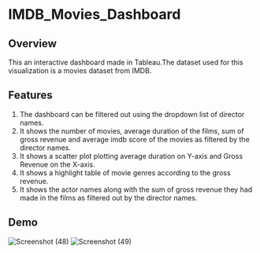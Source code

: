 # IMDB_Movies_Dashboard
## Overview
This an interactive dashboard made in Tableau.The dataset used for this visualization is a movies dataset from IMDB.
## Features
1. The dashboard can be filtered out using the dropdown list of director names.
2. It shows the number of movies, average duration of the films, sum of gross revenue and average imdb score of the movies as filtered by the director names.
3. It shows a scatter plot plotting average duration on Y-axis and Gross Revenue on the X-axis.
4. It shows a highlight table of movie genres according to the gross revenue.
5. It shows the actor names along with the sum of gross revenue they had made in the films as filtered out by the director names.
## Demo
![Screenshot (48)](https://user-images.githubusercontent.com/48888895/120924642-31833600-c6f2-11eb-846d-dc0ce525aeb5.png)
![Screenshot (49)](https://user-images.githubusercontent.com/48888895/120924645-3516bd00-c6f2-11eb-8cf1-3f94468640e0.png)
